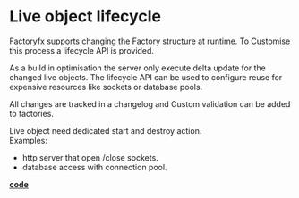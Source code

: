 # Live object lifecycle
Factoryfx supports changing the Factory structure at runtime.
To Customise this process a lifecycle API is provided.

As a build in optimisation the server only execute delta update for the changed live objects.
The lifecycle API can be used to configure reuse for expensive resources like sockets or database pools.

All changes are tracked in a changelog and Custom validation can be added to factories.

Live object need dedicated start and destroy action. <br/>
Examples:<br/>
* http server that open /close sockets.
* database access with connection pool.

[**code**](https://github.com/factoryfx/factoryfx/tree/master/docu/src/main/java/de/factoryfx/docu/lifecycle)